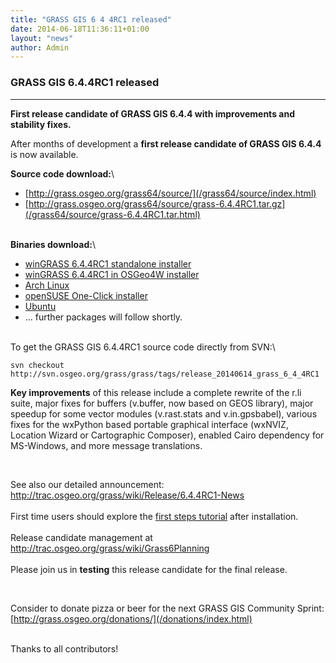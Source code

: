 ```yaml
---
title: "GRASS GIS 6 4 4RC1 released"
date: 2014-06-18T11:36:11+01:00
layout: "news"
author: Admin
---
```


### GRASS GIS 6.4.4RC1 released

------------------------------------------------------------------------

**First release candidate of GRASS GIS 6.4.4 with improvements and
stability fixes.**

After months of development a **first release candidate of GRASS GIS
6.4.4** is now available.

**Source code download:**\

-   [http://grass.osgeo.org/grass64/source/](/grass64/source/index.html)
-   [http://grass.osgeo.org/grass64/source/grass-6.4.4RC1.tar.gz](/grass64/source/grass-6.4.4RC1.tar.html)

\
**Binaries download:**\

-   [winGRASS 6.4.4RC1 standalone
    installer](/grass64/binary/mswindows/native/WinGRASS-6.4.4RC1-1-Setup.html)
-   [winGRASS 6.4.4RC1 in OSGeo4W
    installer](http://trac.osgeo.org/osgeo4w/wiki/pkg-grass)
-   [Arch Linux](https://aur.archlinux.org/packages/grass64-rc/)
-   [openSUSE One-Click
    installer](http://software.opensuse.org/package/grass)
-   [Ubuntu](https://launchpad.net/~ubuntugis/+archive/ubuntugis-unstable/+packages?field.name_filter=grass&field.status_filter=published&field.series_filter=)
-   \... further packages will follow shortly.

\
To get the GRASS GIS 6.4.4RC1 source code directly from SVN:\

    svn checkout http://svn.osgeo.org/grass/grass/tags/release_20140614_grass_6_4_4RC1

**Key improvements** of this release include a complete rewrite of the
r.li suite, major fixes for buffers (v.buffer, now based on GEOS
library), major speedup for some vector modules (v.rast.stats and
v.in.gpsbabel), various fixes for the wxPython based portable graphical
interface (wxNVIZ, Location Wizard or Cartographic Composer), enabled
Cairo dependency for MS-Windows, and more message translations.


 



See also our detailed announcement:\
<http://trac.osgeo.org/grass/wiki/Release/6.4.4RC1-News>\
\
First time users should explore the [first steps
tutorial](/documentation/first-time-users/index.html) after
installation.\
\
Release candidate management at\
<http://trac.osgeo.org/grass/wiki/Grass6Planning>\
\
Please join us in **testing** this release candidate for the final
release.



 



Consider to donate pizza or beer for the next GRASS GIS Community
Sprint:\
[http://grass.osgeo.org/donations/](/donations/index.html)



\
Thanks to all contributors!



